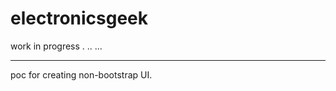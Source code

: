 electronicsgeek
===============

work in progress . .. ...

---------

poc for creating non-bootstrap UI.
